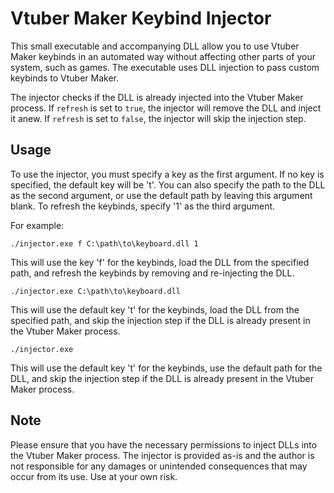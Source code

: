 # Vtuber Maker Keybind Injector

This small executable and accompanying DLL allow you to use Vtuber Maker keybinds in an automated way without affecting other parts of your system, such as games. The executable uses DLL injection to pass custom keybinds to Vtuber Maker.

The injector checks if the DLL is already injected into the Vtuber Maker process. If `refresh` is set to `true`, the injector will remove the DLL and inject it anew. If `refresh` is set to `false`, the injector will skip the injection step.

## Usage

To use the injector, you must specify a key as the first argument. If no key is specified, the default key will be 't'. You can also specify the path to the DLL as the second argument, or use the default path by leaving this argument blank. To refresh the keybinds, specify '1' as the third argument.

For example:

```  
./injector.exe f C:\path\to\keyboard.dll 1  
```

This will use the key 'f' for the keybinds, load the DLL from the specified path, and refresh the keybinds by removing and re-injecting the DLL.

```  
./injector.exe C:\path\to\keyboard.dll  
```

This will use the default key 't' for the keybinds, load the DLL from the specified path, and skip the injection step if the DLL is already present in the Vtuber Maker process.

```  
./injector.exe  
```

This will use the default key 't' for the keybinds, use the default path for the DLL, and skip the injection step if the DLL is already present in the Vtuber Maker process.

## Note

Please ensure that you have the necessary permissions to inject DLLs into the Vtuber Maker process. The injector is provided as-is and the author is not responsible for any damages or unintended consequences that may occur from its use. Use at your own risk.
